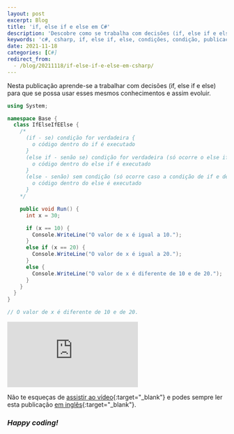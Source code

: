 ```yaml
---
layout: post
excerpt: Blog
title: 'if, else if e else em C#'
description: 'Descobre como se trabalha com decisões (if, else if e else) na linguagem de programação C#. Obtém respostas às tuas dúvidas com a teoria e os exemplos apresentados.'
keywords: 'c#, csharp, if, else if, else, condições, condição, publicação'
date: 2021-11-18
categories: [C#]
redirect_from:
  - /blog/20211118/if-else-if-e-else-em-csharp/
---
```


Nesta publicação aprende-se a trabalhar com decisões (if, else if e else) para que se possa usar esses mesmos conhecimentos e assim evoluir.

```csharp
using System;

namespace Base {
  class IfElseIfEElse {
    /*
      (if - se) condição for verdadeira {
        o código dentro do if é executado
      }
      (else if - senão se) condição for verdadeira (só ocorre o else if caso a condição de if seja falsa) {
        o código dentro do else if é executado
      }
      (else - senão) sem condição (só ocorre caso a condição de if e de else if sejam falsas) {
        o código dentro do else é executado
      }
    */

    public void Run() {
      int x = 30;

      if (x == 10) {
        Console.WriteLine("O valor de x é igual a 10.");
      }
      else if (x == 20) {
        Console.WriteLine("O valor de x é igual a 20.");
      }
      else {
        Console.WriteLine("O valor de x é diferente de 10 e de 20.");
      }
    }
  }
}

// O valor de x é diferente de 10 e de 20.
```

<div class="video-container">
  <iframe src="https://www.youtube.com/embed/x7FJnvDzVtg" frameborder="0" allowfullscreen></iframe>
</div>

Não te esqueças de [assistir ao vídeo](https://youtu.be/x7FJnvDzVtg){:target="\_blank"} e podes sempre ler esta publicação [em inglês](https://nelsonsilvadev.com/blog/if-else-if-and-else-in-csharp/){:target="\_blank"}.

### _Happy coding!_
